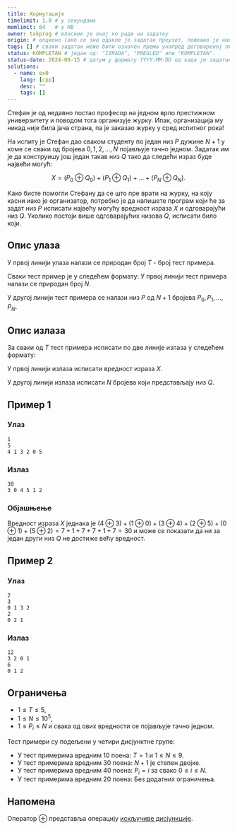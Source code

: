 ```yaml
---
title: Хормутације
timelimit: 1.0 # у секундама
memlimit: 64   # y MB
owner: takprog # власник је онај ко ради на задатку
origin: # опционо (ако се зна одакле је задатак преузет, пожељно је навести извор)
tags: [] # сваки задатак може бити означен према унапред договореној листи ознака
status: KOMPLETAN # један од: "IZRADA", "PREGLED" или "KOMPLETAN".
status-date: 2024-08-15 # датум у формату YYYY-MM-DD од када је задатак у наведеном статусу
solutions:
  - name: ex0
    lang: [cpp]
    desc: ""
    tags: []
---
```


Стефан је од недавно постао професор на једном врло престижном универзитету и поводом тога организује журку. Ипак, организација му никад није била јача страна, па је заказао журку у сред испитног рока!

На испиту је Стефан дао сваком студенту по један низ $P$ дужине $N+1$ у коме се сваки од бројева $0,1,2,\ldots,N$ појављује тачно једном. Задатак им је да конструишу још један такав низ $Q$ тако да следећи израз буде највећи могућ:

$$X = (P_0 \oplus Q_0) + (P_1 \oplus Q_1) + \ldots + (P_N \oplus Q_N).$$

Како бисте помогли Стефану да се што пре врати на журку, на коју касни иако је организатор, потребно је да напишете програм који ће за задат низ $P$ исписати највећу могућу вредност израза $X$ и одговарајући низ $Q$. Уколико постоји више одговарајућих низова $Q$, исписати било који. 


## Опис улаза


У првој линији улаза налази се природан број $T$ - број тест примера.

Сваки тест пример је у следећем формату:
У првој линији тест примера налази се природан број $N$.

У другој линији тест примера се налази низ $P$ од $N+1$ бројева $P_0, P_1, \ldots, P_N$.


## Опис излаза

За сваки од $T$ тест примера исписати по две линије излаза у следећем формату:

У првој линији излаза исписати вредност израза $X$.

У другој линији излаза исписати $N$ бројева који представљају низ $Q$.


## Пример 1


### Улаз


```
1
5
4 1 3 2 0 5
```



### Излаз


```
30
3 0 4 5 1 2
```


### Објашњење

Вредност израза $X$ једнака је $(4 \oplus 3) + (1 \oplus 0) + (3 \oplus 4) + (2 \oplus 5) + (0 \oplus 1) + (5 \oplus 2) = 7+1+7+7+1+7=30$ и може се показати да ни за један други низ $Q$ не достиже већу вредност.


## Пример 2


### Улаз


```
2
3
0 1 3 2
2
0 2 1
```



### Излаз


```
12
3 2 0 1
6
0 1 2
```

## Ограничења


* $1 \leq T \leq 5$,
* $1 \leq N \leq 10^5$,
* $1 \leq P_i \leq N$ и свака од ових вредности се појављује тачно једном.

Тест примери су подељени у четири дисјунктне групе:

* У тест примерима вредним 10 поена: $T = 1$ и $1 \leq N \leq 9$.
* У тест примерима вредним 30 поена: $N+1$ је степен двојке.
* У тест примерима вредним 40 поена: $P_i = i$ за свако $0 \leq i \leq N$.
* У тест примерима вредним 20 поена: Без додатних ограничења.

## Напомена

Оператор $\oplus$ представља операцију [искључиве дисјункције](https://sr.wikipedia.org/wiki/Искључива_дисјункција).

